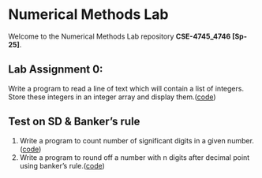 # Numerical Methods Lab

Welcome to the Numerical Methods Lab repository **CSE-4745_4746 [Sp-25]**. 
## Lab Assignment 0:
 Write a program to read a line of text which will contain a list of integers. Store these integers in an integer array and display them.([code](https://github.com/The-mRu/Numerical-Methods-Lab/blob/main/1.cpp))
## Test on SD &  Banker’s rule
1. Write a program to count number of significant digits in a given number.([code](https://github.com/The-mRu/Numerical-Methods-Lab/blob/main/2.1.cpp))
2. Write a program to round off a number with n digits after decimal point using banker’s rule.([code](https://github.com/The-mRu/Numerical-Methods-Lab/blob/main/2.2.cpp))

